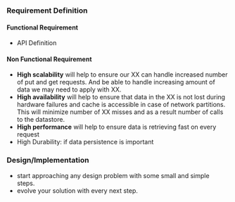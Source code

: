 ### Requirement Definition
#### Functional Requirement
- API Definition
#### Non Functional Requirement
- **High scalability** will help to ensure our XX can handle increased number of put and get requests. And be able to handle increasing amount of data we may need to apply with XX.
- **High availability** will help to ensure that data in the XX is not lost during hardware failures and cache is accessible in case of network partitions. This will minimize number of XX misses and as a result number of calls to the datastore.
- **High performance** will help to ensure data is retrieving fast on every request
- High Durability: if data persistence is important
### Design/Implementation
 - start approaching any design problem with some small and simple steps.
 - evolve your solution with every next step.
<!--stackedit_data:
eyJoaXN0b3J5IjpbMjI0OTM2ODU0LC0xMTgwNzcwMjMxLC0xMz
YwMjYxNTQ0XX0=
-->